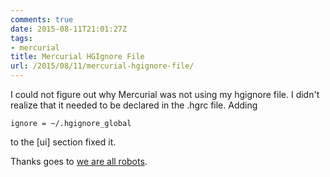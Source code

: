 ```yaml
---
comments: true
date: 2015-08-11T21:01:27Z
tags:
- mercurial
title: Mercurial HGIgnore File
url: /2015/08/11/mercurial-hgignore-file/
---
```


I could not figure out why Mercurial was not using my hgignore file. I didn't realize that it needed to be declared in the .hgrc file. Adding

`ignore = ~/.hgignore_global`

to the [ui] section fixed it.

Thanks goes to [we are all robots](http://prototypef.tumblr.com/post/1185499766/mercurial-global-ignore-pattern-its-awesome).


